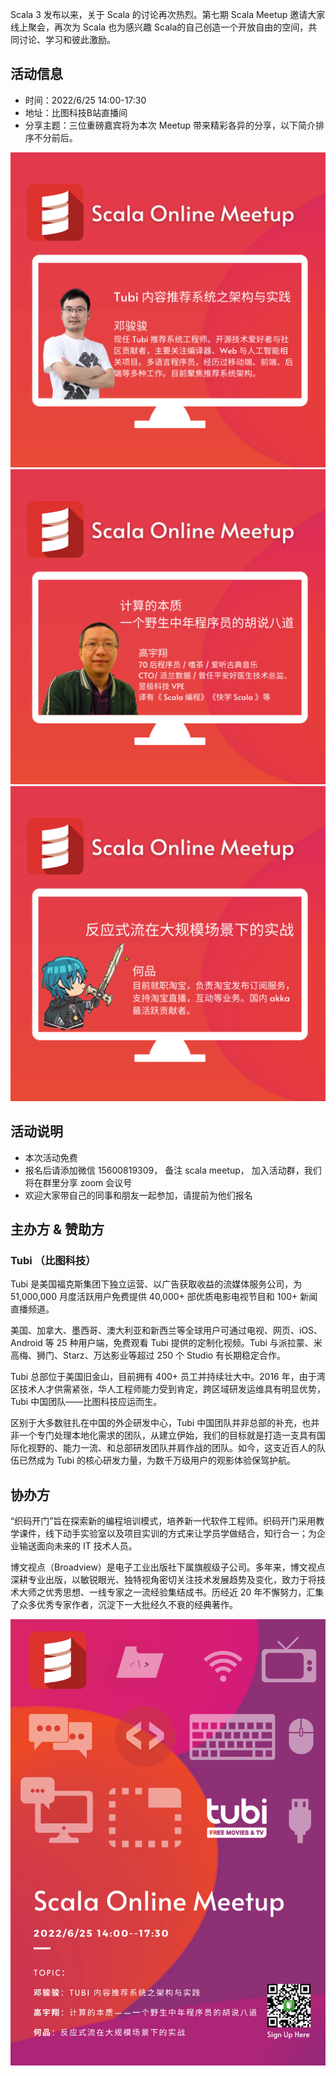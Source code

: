 Scala 3 发布以来，关于 Scala 的讨论再次热烈。第七期 Scala Meetup 邀请大家线上聚会，再次为 Scala 也为感兴趣 Scala的自己创造一个开放自由的空间，共同讨论、学习和彼此激励。

## 活动信息

+ 时间：2022/6/25 14:00-17:30
+ 地址：比图科技B站直播间
+ 分享主题：三位重磅嘉宾将为本次 Meetup 带来精彩各异的分享，以下简介排序不分前后。

![](1.png)
![](2.png)
![](3.png)

## 活动说明
+ 本次活动免费
+ 报名后请添加微信 15600819309， 备注 scala meetup， 加入活动群，我们将在群里分享 zoom 会议号
+ 欢迎大家带自己的同事和朋友一起参加，请提前为他们报名

## 主办方 & 赞助方
### Tubi （比图科技）
Tubi 是美国福克斯集团下独立运营、以广告获取收益的流媒体服务公司，为 51,000,000 月度活跃用户免费提供 40,000+ 部优质电影电视节目和 100+ 新闻直播频道。

美国、加拿大、墨西哥、澳大利亚和新西兰等全球用户可通过电视、网页、iOS、Android 等 25 种用户端，免费观看 Tubi 提供的定制化视频。Tubi 与派拉蒙、米高梅、狮门、Starz、万达影业等超过 250 个 Studio 有长期稳定合作。

Tubi 总部位于美国旧金山，目前拥有 400+ 员工并持续壮大中。2016 年，由于湾区技术人才供需紧张，华人工程师能力受到肯定，跨区域研发运维具有明显优势，Tubi 中国团队——比图科技应运而生。

区别于大多数驻扎在中国的外企研发中心，Tubi 中国团队并非总部的补充，也并非一个专门处理本地化需求的团队，从建立伊始，我们的目标就是打造一支具有国际化视野的、能力一流、和总部研发团队并肩作战的团队。如今，这支近百人的队伍已然成为 Tubi 的核心研发力量，为数千万级用户的观影体验保驾护航。

## 协办方
“织码开门”旨在探索新的编程培训模式，培养新一代软件工程师。织码开门采用教学课件，线下动手实验室以及项目实训的方式来让学员学做结合，知行合一；为企业输送面向未来的 IT 技术人员。

博文视点（Broadview）是电子工业出版社下属旗舰级子公司。多年来，博文视点深耕专业出版，以敏锐眼光、独特视角密切关注技术发展趋势及变化，致力于将技术大师之优秀思想、一线专家之一流经验集结成书。历经近 20 年不懈努力，汇集了众多优秀专家作者，沉淀下一大批经久不衰的经典著作。

![](poster.png)
